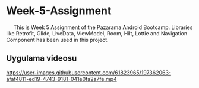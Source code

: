 # Week-5-Assignment

&nbsp;&nbsp;&nbsp;&nbsp; This is Week 5 Assignment of the Pazarama Android Bootcamp. Libraries like Retrofit, Glide, LiveData, ViewModel, Room, Hilt, Lottie and Navigation Component has been used in this project.

## Uygulama videosu




https://user-images.githubusercontent.com/61823965/197362063-afaf4811-ed19-4743-9181-041e0fa2a7fe.mp4


